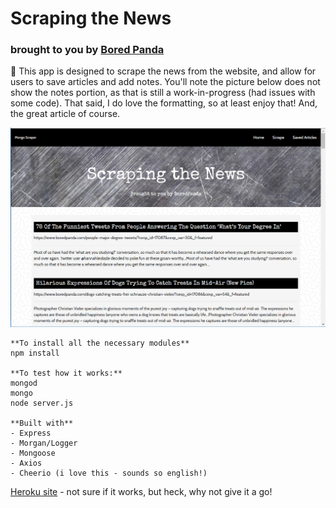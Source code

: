 # Scraping the News
### brought to you by [Bored Panda](https://www.boredpanda.com/)

:newspaper: This app is designed to scrape the news from the website, and allow for users to save articles and add notes.  You'll note the picture below does not show the notes portion, as that is still a work-in-progress (had issues with some code).  That said, I do love the formatting, so at least enjoy that!  And, the great article of course.

![](/public/images/site1.PNG)



```node
**To install all the necessary modules**
npm install

**To test how it works:**
mongod
mongo
node server.js

**Built with**
- Express
- Morgan/Logger
- Mongoose
- Axios
- Cheerio (i love this - sounds so english!)
```

[Heroku site](https://scrapenews19.herokuapp.com/) - not sure if it works, but heck, why not give it a go!
